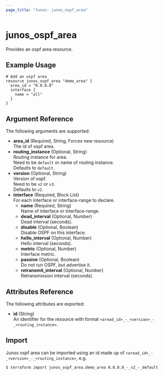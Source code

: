 ```yaml
---
page_title: "Junos: junos_ospf_area"
---
```


# junos_ospf_area

Provides an ospf area resource.

## Example Usage

```hcl
# Add an ospf area
resource junos_ospf_area "demo_area" {
  area_id = "0.0.0.0"
  interface {
    name = "all"
  }
}
```

## Argument Reference

The following arguments are supported:

- **area_id** (Required, String, Forces new resource)  
  The id of ospf area.
- **routing_instance** (Optional, String)  
  Routing instance for area.  
  Need to be `default` or name of routing instance.  
  Defaults to `default`.
- **version** (Optional, String)  
  Version of ospf.  
  Need to be `v2` or `v3`.  
  Defaults to `v2`.
- **interface** (Required, Block List)  
  For each interface or interface-range to declare.
  - **name** (Required, String)  
    Name of interface or interface-range.
  - **dead_interval** (Optional, Number)  
    Dead interval (seconds).
  - **disable** (Optional, Boolean)  
    Disable OSPF on this interface.
  - **hello_interval** (Optional, Number)  
    Hello interval (seconds).
  - **metric** (Optional, Number)  
    Interface metric.
  - **passive** (Optional, Boolean)  
    Do not run OSPF, but advertise it.
  - **retransmit_interval** (Optional, Number)  
    Retransmission interval (seconds).

## Attributes Reference

The following attributes are exported:

- **id** (String)  
  An identifier for the resource with format `<aread_id>_-_<version>_-_<routing_instance>`.

## Import

Junos ospf area can be imported using an id made up of
`<aread_id>_-_<version>_-_<routing_instance>`, e.g.

```shell
$ terraform import junos_ospf_area.demo_area 0.0.0.0_-_v2_-_default
```
